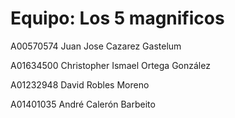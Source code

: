 
# Equipo: Los 5 magnificos

A00570574 Juan Jose Cazarez Gastelum

A01634500 Christopher Ismael Ortega González

A01232948 David Robles Moreno

A01401035 André Calerón Barbeito
